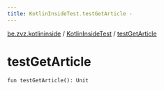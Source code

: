 ```yaml
---
title: KotlinInsideTest.testGetArticle - 
---
```


[be.zvz.kotlininside](../index.html) / [KotlinInsideTest](index.html) / [testGetArticle](./test-get-article.html)

# testGetArticle

`fun testGetArticle(): Unit`